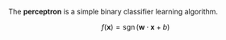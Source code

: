 The **perceptron** is a simple binary classifier learning algorithm.

$$
f(\mathbf{x}) = \operatorname{sgn}(\mathbf{w} \cdot \mathbf{x} + b)
$$